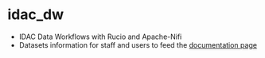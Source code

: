 # idac_dw

- IDAC Data Workflows with Rucio and Apache-Nifi
- Datasets information for staff and users to feed the [documentation page](https://docs.linea.org.br/data/index.html) 

